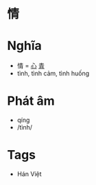 # 情

# Nghĩa
* 情 = [心](心.md) [青](青.md)
* tình, tình cảm, tình huống

# Phát âm
* qíng
*  /tình/

# Tags
* Hán Việt

